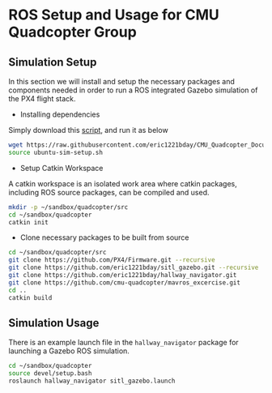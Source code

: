 # ROS Setup and Usage for CMU Quadcopter Group

## Simulation Setup

In this section we will install and setup the necessary packages and components needed in order to run a ROS integrated Gazebo simulation of the PX4 flight stack.

* Installing dependencies

Simply download this [script](https://raw.githubusercontent.com/eric1221bday/CMU_Quadcopter_Documentation/master/scripts/ubuntu-sim-setup.sh), and run it as below

```bash
wget https://raw.githubusercontent.com/eric1221bday/CMU_Quadcopter_Documentation/master/scripts/ubuntu-sim-setup.sh
source ubuntu-sim-setup.sh
```

* Setup Catkin Workspace

A catkin workspace is an isolated work area where catkin packages, including ROS source packages, can be compiled and used.

```bash
mkdir -p ~/sandbox/quadcopter/src
cd ~/sandbox/quadcopter
catkin init
```

* Clone necessary packages to be built from source

```bash
cd ~/sandbox/quadcopter/src
git clone https://github.com/PX4/Firmware.git --recursive
git clone https://github.com/eric1221bday/sitl_gazebo.git --recursive
git clone https://github.com/eric1221bday/hallway_navigator.git
git clone https://github.com/cmu-quadcopter/mavros_excercise.git
cd ..
catkin build
```

## Simulation Usage

There is an example launch file in the `hallway_navigator` package for launching a Gazebo ROS simulation.

```bash
cd ~/sandbox/quadcopter
source devel/setup.bash
roslaunch hallway_navigator sitl_gazebo.launch
```